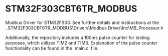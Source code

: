 # STM32F303CBT6TR_MODBUS
 Modbus Driver for STM32F303. See further details and instiructions at the ..STM32F303CBT6TR_MODBUS\Drivers\Modbus Driver\Inc\MB_Processor.h

 Additionally, the repository includes a 100ms pulse counter for testing purposes, which utilizes TIM2 and TIM3. Explanation of the pulse counter functionality can be found in the 'main.c' file.

